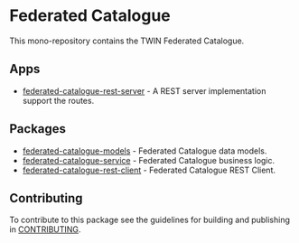 # Federated Catalogue

This mono-repository contains the TWIN Federated Catalogue.

## Apps

- [federated-catalogue-rest-server](apps/federated-catalogue-rest-server/README.md) - A REST server implementation support the routes.

## Packages

- [federated-catalogue-models](packages/federated-catalogue-models/README.md) - Federated Catalogue data models.
- [federated-catalogue-service](packages/federated-catalogue-service/README.md) - Federated Catalogue business logic.
- [federated-catalogue-rest-client](packages/federated-catalogue-rest-client/README.md) - Federated Catalogue REST Client.

## Contributing

To contribute to this package see the guidelines for building and publishing in [CONTRIBUTING](./CONTRIBUTING.md).
